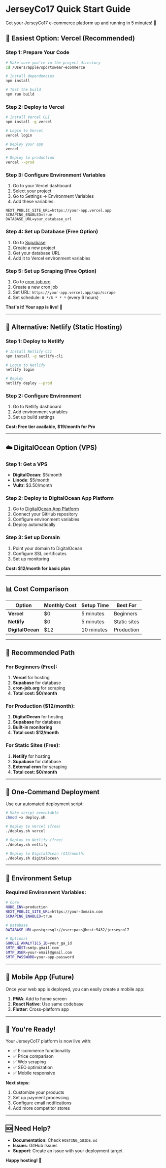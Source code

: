 # JerseyCo17 Quick Start Guide

Get your JerseyCo17 e-commerce platform up and running in 5 minutes! 🚀

## 🎯 Easiest Option: Vercel (Recommended)

### Step 1: Prepare Your Code
```bash
# Make sure you're in the project directory
cd /Users/apple/sportswear-ecommerce

# Install dependencies
npm install

# Test the build
npm run build
```

### Step 2: Deploy to Vercel
```bash
# Install Vercel CLI
npm install -g vercel

# Login to Vercel
vercel login

# Deploy your app
vercel

# Deploy to production
vercel --prod
```

### Step 3: Configure Environment Variables
1. Go to your Vercel dashboard
2. Select your project
3. Go to Settings → Environment Variables
4. Add these variables:

```
NEXT_PUBLIC_SITE_URL=https://your-app.vercel.app
SCRAPING_ENABLED=true
DATABASE_URL=your_database_url
```

### Step 4: Set up Database (Free Option)
1. Go to [Supabase](https://supabase.com)
2. Create a new project
3. Get your database URL
4. Add it to Vercel environment variables

### Step 5: Set up Scraping (Free Option)
1. Go to [cron-job.org](https://cron-job.org)
2. Create a new cron job
3. Set URL: `https://your-app.vercel.app/api/scrape`
4. Set schedule: `0 */6 * * *` (every 6 hours)

**That's it! Your app is live! 🎉**

---

## 🚀 Alternative: Netlify (Static Hosting)

### Step 1: Deploy to Netlify
```bash
# Install Netlify CLI
npm install -g netlify-cli

# Login to Netlify
netlify login

# Deploy
netlify deploy --prod
```

### Step 2: Configure Environment
1. Go to Netlify dashboard
2. Add environment variables
3. Set up build settings

**Cost: Free tier available, $19/month for Pro**

---

## ☁️ DigitalOcean Option (VPS)

### Step 1: Get a VPS
- **DigitalOcean**: $5/month
- **Linode**: $5/month
- **Vultr**: $3.50/month

### Step 2: Deploy to DigitalOcean App Platform
1. Go to [DigitalOcean App Platform](https://cloud.digitalocean.com/apps)
2. Connect your GitHub repository
3. Configure environment variables
4. Deploy automatically

### Step 3: Set up Domain
1. Point your domain to DigitalOcean
2. Configure SSL certificates
3. Set up monitoring

**Cost: $12/month for basic plan**

---

## 📊 Cost Comparison

| Option | Monthly Cost | Setup Time | Best For |
|--------|-------------|------------|----------|
| **Vercel** | $0 | 5 minutes | Beginners |
| **Netlify** | $0 | 5 minutes | Static sites |
| **DigitalOcean** | $12 | 10 minutes | Production |

---

## 🎯 Recommended Path

### For Beginners (Free):
1. **Vercel** for hosting
2. **Supabase** for database
3. **cron-job.org** for scraping
4. **Total cost: $0/month**

### For Production ($12/month):
1. **DigitalOcean** for hosting
2. **Supabase** for database
3. **Built-in monitoring**
4. **Total cost: $12/month**

### For Static Sites (Free):
1. **Netlify** for hosting
2. **Supabase** for database
3. **External cron** for scraping
4. **Total cost: $0/month**

---

## 🚀 One-Command Deployment

Use our automated deployment script:

```bash
# Make script executable
chmod +x deploy.sh

# Deploy to Vercel (free)
./deploy.sh vercel

# Deploy to Netlify (free)
./deploy.sh netlify

# Deploy to DigitalOcean ($12/month)
./deploy.sh digitalocean
```

---

## 🔧 Environment Setup

### Required Environment Variables:
```bash
# Core
NODE_ENV=production
NEXT_PUBLIC_SITE_URL=https://your-domain.com
SCRAPING_ENABLED=true

# Database
DATABASE_URL=postgresql://user:pass@host:5432/jerseyco17

# Optional
GOOGLE_ANALYTICS_ID=your_ga_id
SMTP_HOST=smtp.gmail.com
SMTP_USER=your-email@gmail.com
SMTP_PASSWORD=your-app-password
```

---

## 📱 Mobile App (Future)

Once your web app is deployed, you can easily create a mobile app:

1. **PWA**: Add to home screen
2. **React Native**: Use same codebase
3. **Flutter**: Cross-platform app

---

## 🎉 You're Ready!

Your JerseyCo17 platform is now live with:
- ✅ E-commerce functionality
- ✅ Price comparison
- ✅ Web scraping
- ✅ SEO optimization
- ✅ Mobile responsive

**Next steps:**
1. Customize your products
2. Set up payment processing
3. Configure email notifications
4. Add more competitor stores

---

## 🆘 Need Help?

- **Documentation**: Check `HOSTING_GUIDE.md`
- **Issues**: GitHub Issues
- **Support**: Create an issue with your deployment target

**Happy hosting! 🚀**
